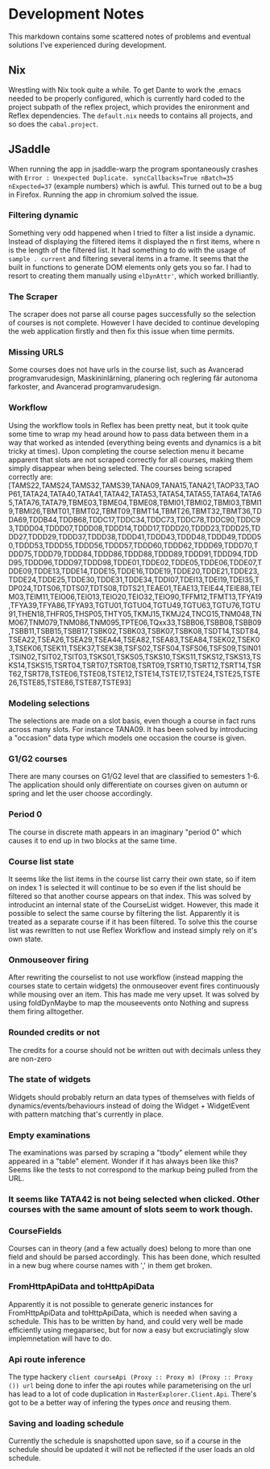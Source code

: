 # Development Notes

This markdown contains some scattered notes of problems and eventual solutions I've experienced during development.

## Nix
Wrestling with Nix took quite a while. To get Dante to work the .emacs needed to be properly configured, which is currently hard coded to the project subpath of the reflex project, which provides the enironment and Reflex dependencies. The `default.nix` needs to contains all projects, and so does the `cabal.project`.

## JSaddle
When running the app in jsaddle-warp the program spontaneously crashes with `Error : Unexpected Duplicate. syncCallbacks=True nBatch=35 nExpected=37` (example numbers) which is awful. This turned out to be a bug in Firefox. Running the app in chromium solved the issue.

### Filtering dynamic
Something very odd happened when I tried to filter a list inside a dynamic. Instead of displaying the filtered items it displayed the n first items, where n is the length of the filtered list. It had something to do with the usage of `sample . current` and filtering several items in a frame. It seems that the built in functions to generate DOM elements only gets you so far. I had to resort to creating them manually using `elDynAttr'`, which worked brilliantly.

### The Scraper
The scraper does not parse all course pages successfully so the selection of courses is not complete. However I have decided to continue developing the web application firstly and then fix this issue when time permits.

### Missing URLS
Some courses does not have urls in the course list, such as Avancerad programvarudesign, Maskininlärning, planering och reglering fär autonoma farkoster, and Avancerad programvarudesign.


### Workflow
Using the workflow tools in Reflex has been pretty neat, but it took quite some time to wrap my head around how to pass data between them in a way that worked as intended (everything being events and dynamics is a bit tricky at times). Upon completing the course selection menu it became apparent that slots are not scraped correctly for all courses, making them simply disappear when being selected.
The courses being scraped correctly are: [TAMS22,TAMS24,TAMS32,TAMS39,TANA09,TANA15,TANA21,TAOP33,TAOP61,TATA24,TATA40,TATA41,TATA42,TATA53,TATA54,TATA55,TATA64,TATA65,TATA76,TATA79,TBME03,TBME04,TBME08,TBMI01,TBMI02,TBMI03,TBMI19,TBMI26,TBMT01,TBMT02,TBMT09,TBMT14,TBMT26,TBMT32,TBMT36,TDDA69,TDDB44,TDDB68,TDDC17,TDDC34,TDDC73,TDDC78,TDDC90,TDDC93,TDDD04,TDDD07,TDDD08,TDDD14,TDDD17,TDDD20,TDDD23,TDDD25,TDDD27,TDDD29,TDDD37,TDDD38,TDDD41,TDDD43,TDDD48,TDDD49,TDDD50,TDDD53,TDDD55,TDDD56,TDDD57,TDDD60,TDDD62,TDDD69,TDDD70,TDDD75,TDDD79,TDDD84,TDDD86,TDDD88,TDDD89,TDDD91,TDDD94,TDDD95,TDDD96,TDDD97,TDDD98,TDDE01,TDDE02,TDDE05,TDDE06,TDDE07,TDDE09,TDDE13,TDDE14,TDDE15,TDDE16,TDDE19,TDDE20,TDDE21,TDDE23,TDDE24,TDDE25,TDDE30,TDDE31,TDDE34,TDDI07,TDEI13,TDEI19,TDEI35,TDP024,TDTS06,TDTS07,TDTS08,TDTS21,TEAE01,TEAE13,TEIE44,TEIE88,TEIM03,TEIM11,TEIO06,TEIO13,TEIO20,TEIO32,TEIO90,TFFM12,TFMT13,TFYA19,TFYA39,TFYA86,TFYA93,TGTU01,TGTU04,TGTU49,TGTU63,TGTU76,TGTU91,THEN18,THFR05,THSP05,THTY05,TKMJ15,TKMJ24,TNCG15,TNM048,TNM067,TNM079,TNM086,TNM095,TPTE06,TQxx33,TSBB06,TSBB08,TSBB09,TSBB11,TSBB15,TSBB17,TSBK02,TSBK03,TSBK07,TSBK08,TSDT14,TSDT84,TSEA22,TSEA26,TSEA29,TSEA44,TSEA82,TSEA83,TSEA84,TSEK02,TSEK03,TSEK06,TSEK11,TSEK37,TSEK38,TSFS02,TSFS04,TSFS06,TSFS09,TSIN01,TSIN02,TSIT02,TSIT03,TSKS01,TSKS05,TSKS10,TSKS11,TSKS12,TSKS13,TSKS14,TSKS15,TSRT04,TSRT07,TSRT08,TSRT09,TSRT10,TSRT12,TSRT14,TSRT62,TSRT78,TSTE06,TSTE08,TSTE12,TSTE14,TSTE17,TSTE24,TSTE25,TSTE26,TSTE85,TSTE86,TSTE87,TSTE93]


### Modeling selections
The selections are made on a slot basis, even though a course in fact runs across many slots. For instance TANA09. It has been solved by introducing a "occasion" data type which models one occasion the course is given.


### G1/G2 courses
There are many courses on G1/G2 level that are classified to semesters 1-6. The application should only differentiate on courses given on autumn or spring and let the user choose accordingly.

### Period 0
The course in discrete math appears in an imaginary "period 0" which causes it to end up in two blocks at the same time.

### Course list state
It seems like the list items in the course list carry their own state, so if item on index 1 is selected it will continue to be so even if the list should be filtered so that another course appears on that index. This was solved by introducint an internal state of the CourseList widget. However, this made it possible to select the same course by filtering the list. Apparently it is treated as a separate course if it has been filtered. To solve this the course list was rewritten to not use Reflex Workflow and instead simply rely on it's own state.

### Onmouseover firing
After rewriting the courselist to not use workflow (instead mapping the courses state to certain widgets) the onmouseover event fires continuously while mousing over an item. This has made me very upset.
It was solved by using foldDynMaybe to map the mouseevents onto Nothing and supress them firing alltogether.

### Rounded credits or not
The credits for a course should not be written out with decimals unless they are non-zero

### The state of widgets
Widgets should probably return an data types of themselves with fields of dynamics/events/behaviours instead of doing the Widget + WidgetEvent with pattern matching that's currently in place.

### Empty examinations
The examinations was parsed by scraping a "tbody" element while they appeared in a "table" element. Wonder if it has always been like this? Seems like the tests to not correspond to the markup being pulled from the URL.

### It seems like TATA42 is not being selected when clicked. Other courses with the same amount of slots seem to work though.

### CourseFields
Courses can in theory (and a few actually does) belong to more than one field and should be parsed accordingly. This has been done, which resulted in a new bug where course names with ',' in them get broken.

### FromHttpApiData and toHttpApiData
Apparently it is not possible to generate generic instances for FromHttpApiData and toHttpApiData, which is needed when saving a schedule. This has to be written by hand, and could very well be made efficiently using megaparsec, but for now a easy but excruciatingly slow implemnetation will have to do.


### Api route inference
The type hackery `client courseApi (Proxy :: Proxy m) (Proxy :: Proxy ()) url` being done to infer the api routes while parameterising on the url has lead to a lot of code duplication in `MasterExplorer.Client.Api`. There's got to be a better way of infering the types _once_ and reusing them.


### Saving and loading schedule
Currently the schedule is snapshotted upon save, so if a course in the schedule should be updated it will not be reflected if the user loads an old schedule.